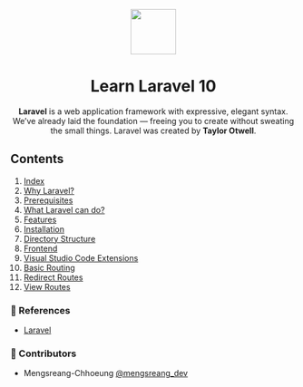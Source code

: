 <p align="center">
  <img width="80" src="https://upload.wikimedia.org/wikipedia/commons/thumb/9/9a/Laravel.svg/1969px-Laravel.svg.png">
</p>

<h1 align="center">Learn Laravel 10</h1>

<p align="center">
  <b>Laravel</b> is a web application framework with expressive, elegant syntax. We’ve already laid the foundation — freeing you to create without sweating the small things. Laravel was created by <b>Taylor Otwell</b>.
</p>

## Contents

1. [Index](./01-index.md)
2. [Why Laravel?](./02-why-laravel.md)
3. [Prerequisites](./03-prerequisites.md)
4. [What Laravel can do?](./04-what-laravel-can-do.md)
5. [Features](./05-features.md)
6. [Installation](./06-installation.md)
7. [Directory Structure](./07-directory-structure.md)
8. [Frontend](./08-frontend.md)
9. [Visual Studio Code Extensions](./09-vsc-extensions.md)
10. [Basic Routing](./10-basic-routing.md)
11. [Redirect Routes](./11-redirect-routes.md)
12. [View Routes](./12-view-routes.md)

### 📜 References

- [Laravel](https://laravel.com/docs/10.x)

### 🤝 Contributors

- Mengsreang-Chhoeung [@mengsreang_dev](https://twitter.com/mengsreang_dev)
